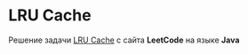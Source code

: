 # LRU Cache
Решение задачи [LRU Cache](https://leetcode.com/problems/lru-cache/) с сайта **LeetCode** на языке **Java**